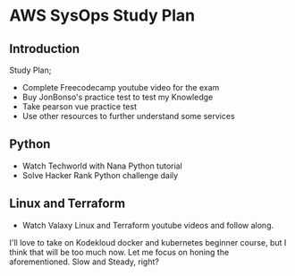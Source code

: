 

# AWS SysOps Study Plan

## Introduction

Study Plan;
* Complete Freecodecamp youtube video for the exam
* Buy JonBonso's practice test to test my Knowledge
* Take pearson vue practice test
* Use other resources to further understand some services

## Python
* Watch Techworld with Nana Python tutorial
* Solve Hacker Rank Python challenge daily

## Linux and Terraform
* Watch Valaxy Linux and Terraform youtube videos and follow along.

I'll love to take on Kodekloud docker and kubernetes beginner course, but I think that will be too much now. Let me focus on honing the aforementioned.
Slow and Steady, right?
